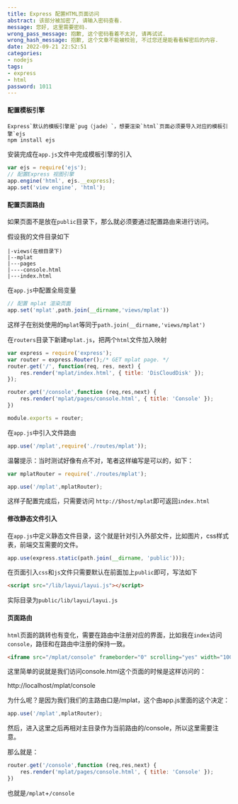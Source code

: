 ```yaml
---
title: Express 配置HTML页面访问
abstract: 该部分被加密了, 请输入密码查看.
message: 您好, 这里需要密码.
wrong_pass_message: 抱歉, 这个密码看着不太对, 请再试试.
wrong_hash_message: 抱歉, 这个文章不能被校验, 不过您还是能看看解密后的内容.
date: 2022-09-21 22:52:51
categories:
- nodejs
tags:
- express
- html
password: 1011
---
```


#### 配置模板引擎

```
Express`默认的模板引擎是`pug（jade）`，想要渲染`html`页面必须要导入对应的模板引擎`ejs
npm install ejs
```

安装完成在`app.js`文件中完成模板引擎的引入

```javascript
var ejs = require('ejs');
// 配置Express 视图引擎
app.engine('html', ejs.__express);
app.set('view engine', 'html');
```

#### 配置页面路由

如果页面不是放在`public`目录下，那么就必须要通过配置路由来进行访问。

假设我的文件目录如下

```
|-views(在根目录下)
|--mplat
|---pages
|----console.html
|---index.html
```

在`app.js`中配置全局变量

```javascript
// 配置 mplat 渲染页面
app.set('mplat',path.join(__dirname,'views/mplat'))
```

这样子在别处使用的`mplat`等同于`path.join(__dirname,'views/mplat')`

在`routers`目录下新建`mplat.js`，把两个`html`文件加入映射

```javascript
var express = require('express');
var router = express.Router();/* GET mplat page. */
router.get('/', function(req, res, next) {
    res.render('mplat/index.html', { title: 'DisCloudDisk' });
});

router.get('/console',function (req,res,next) {
    res.render('mplat/pages/console.html', { title: 'Console' });
})

module.exports = router;
```

在`app.js`中引入文件路由

```javascript
app.use('/mplat',require('./routes/mplat'));
```

温馨提示：当时测试好像有点不对，笔者这样编写是可以的，如下：

```javascript
var mplatRouter = require('./routes/mplat');

app.use('/mplat',mplatRouter);
```

这样子配置完成后，只需要访问 `http://$host/mplat`即可返回`index.html`

#### 修改静态文件引入

在`app.js`中定义静态文件目录，这个就是针对引入外部文件，比如图片，css样式表，前端交互需要的文件。

```javascript
app.use(express.static(path.join(__dirname, 'public')));
```

在页面引入`css`和`js`文件只需要默认在前面加上`public`即可，写法如下

```html
<script src="/lib/layui/layui.js"></script>
```

实际目录为`public/lib/layui/layui.js`

#### 页面路由

`html`页面的跳转也有变化，需要在路由中注册对应的界面，比如我在`index`访问`console`，路径和在路由中注册的保持一致。

```html
<iframe src="/mplat/console" frameborder="0" scrolling="yes" width="100%" height="100%"></iframe>
```

这里简单的说就是我们访问console.html这个页面的时候是这样访问的：

http://localhost/mplat/console

为什么呢？是因为我们我们的主路由口是/mplat，这个由app.js里面的这个决定：

```javascript
app.use('/mplat',mplatRouter);
```

然后，进入这里之后再相对主目录作为当前路由的/console，所以这里需要注意。

那么就是：

```javascript
router.get('/console',function (req,res,next) {
    res.render('mplat/pages/console.html', { title: 'Console' });
})
```

也就是`/mplat`+`/console`

